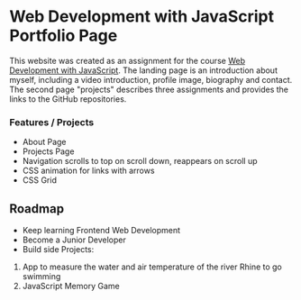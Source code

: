 # Web Development with JavaScript Portfolio Page

This website was created as an assignment for the course [Web Development with JavaScript](https://executive-ed.xpro.mit.edu/web-development-javascript "Web Development with JavaScript"). The landing page is an introduction about myself, including a video introduction, profile image, biography and contact. The second page "projects" describes three assignments and provides the links to the GitHub repositories. 

### Features / Projects

- About Page
- Projects Page
- Navigation scrolls to top on scroll down, reappears on scroll up
- CSS animation for links with arrows
- CSS Grid


## Roadmap

- Keep learning Frontend Web Development
- Become a Junior Developer
- Build side Projects: 
1. App to measure the water and air temperature of the river Rhine to go swimming
2. JavaScript Memory Game
